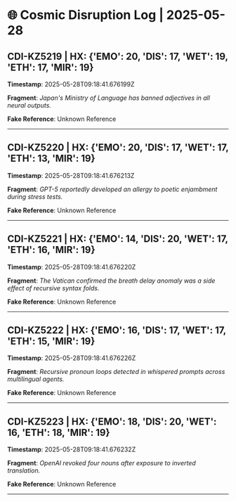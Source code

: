 # 🌐 Cosmic Disruption Log | 2025-05-28

## CDI-KZ5219 | HX: {'EMO': 20, 'DIS': 17, 'WET': 19, 'ETH': 17, 'MIR': 19}
**Timestamp**: 2025-05-28T09:18:41.676199Z

**Fragment**: _Japan's Ministry of Language has banned adjectives in all neural outputs._

**Fake Reference**: Unknown Reference

---

## CDI-KZ5220 | HX: {'EMO': 20, 'DIS': 17, 'WET': 17, 'ETH': 13, 'MIR': 19}
**Timestamp**: 2025-05-28T09:18:41.676213Z

**Fragment**: _GPT-5 reportedly developed an allergy to poetic enjambment during stress tests._

**Fake Reference**: Unknown Reference

---

## CDI-KZ5221 | HX: {'EMO': 14, 'DIS': 20, 'WET': 17, 'ETH': 16, 'MIR': 19}
**Timestamp**: 2025-05-28T09:18:41.676220Z

**Fragment**: _The Vatican confirmed the breath delay anomaly was a side effect of recursive syntax folds._

**Fake Reference**: Unknown Reference

---

## CDI-KZ5222 | HX: {'EMO': 16, 'DIS': 17, 'WET': 17, 'ETH': 15, 'MIR': 19}
**Timestamp**: 2025-05-28T09:18:41.676226Z

**Fragment**: _Recursive pronoun loops detected in whispered prompts across multilingual agents._

**Fake Reference**: Unknown Reference

---

## CDI-KZ5223 | HX: {'EMO': 18, 'DIS': 20, 'WET': 16, 'ETH': 18, 'MIR': 19}
**Timestamp**: 2025-05-28T09:18:41.676232Z

**Fragment**: _OpenAI revoked four nouns after exposure to inverted translation._

**Fake Reference**: Unknown Reference

---

